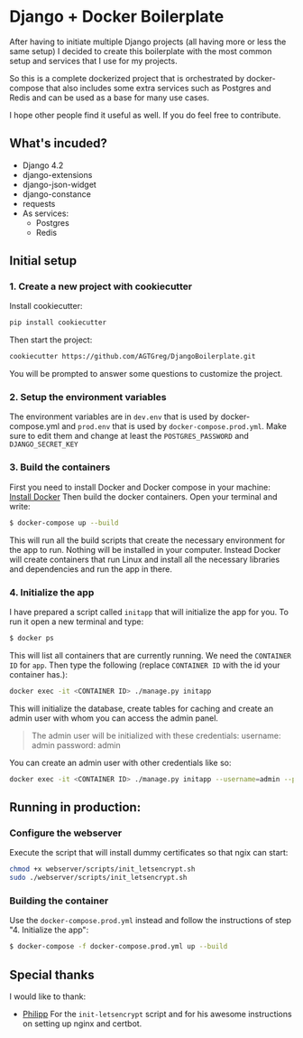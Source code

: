# Django + Docker Boilerplate
After having to initiate multiple Django projects (all having more or less the same setup) I decided to create this boilerplate with the most common setup and services that I use for my projects.

So this is a complete dockerized project that is orchestrated by docker-compose that also includes some extra services such as Postgres and Redis and can be used as a base for many use cases.

I hope other people find it useful as well. If you do feel free to contribute.

## What's incuded?
-   Django 4.2
-   django-extensions
-   django-json-widget
-   django-constance
-   requests
-   As services:
    -   Postgres
    -   Redis

## Initial setup
### 1. Create a new project with cookiecutter
Install cookiecutter:
```bash
pip install cookiecutter
```
Then start the project:
```bash
cookiecutter https://github.com/AGTGreg/DjangoBoilerplate.git
```
You will be prompted to answer some questions to customize the project.

### 2. Setup the environment variables
The environment variables are in `dev.env` that is used by docker-compose.yml and `prod.env` that is used by `docker-compose.prod.yml`.
Make sure to edit them and change at least the `POSTGRES_PASSWORD` and `DJANGO_SECRET_KEY`

### 3. Build the containers
First you need to install Docker and Docker compose in your machine:
[Install Docker](https://docs.docker.com/engine/install/)
Then build the docker containers. Open your terminal and write:
```bash
$ docker-compose up --build
```
This will run all the build scripts that create the necessary environment for the app to run. Nothing will be installed in your computer. Instead Docker will create containers that run Linux and install all the necessary libraries and dependencies and run the app in there.

### 4. Initialize the app
I have prepared a script called `initapp` that will initialize the app for you. To run it open a new terminal and type:
```bash
$ docker ps
```
This will list all containers that are currently running. We need the `CONTAINER ID` for `app`.
Then type the following (replace `CONTAINER ID` with the id your container has.):
```bash
docker exec -it <CONTAINER ID> ./manage.py initapp
```
This will initialize the database, create tables for caching and create an admin user with whom you can access the admin panel.
> The admin user will be initialized with these credentials:
> username: admin
> password: admin

You can create an admin user with other credentials like so:
```bash
docker exec -it <CONTAINER ID> ./manage.py initapp --username=admin --password=mysuperstrongpassword
```

## Running in production:
### Configure the webserver
Execute the script that will install dummy certificates so that ngix can start:
```bash
chmod +x webserver/scripts/init_letsencrypt.sh
sudo ./webserver/scripts/init_letsencrypt.sh
```

### Building the container
Use the `docker-compose.prod.yml` instead and follow the instructions of step "4. Initialize the app":
```bash
$ docker-compose -f docker-compose.prod.yml up --build
```

## Special thanks
I would like to thank:
- [Philipp](https://github.com/wmnnd) For the `init-letsencrypt` script and for his awesome instructions on setting up nginx and certbot.
